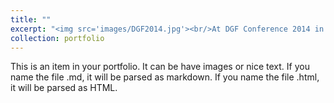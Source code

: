 ```yaml
---
title: ""
excerpt: "<img src='images/DGF2014.jpg'><br/>At DGF Conference 2014 in Karlsruhe (with Markus Glaser, Sebastian Müller, and Arvid Hoffmann)"
collection: portfolio
---
```


This is an item in your portfolio. It can be have images or nice text. If you name the file .md, it will be parsed as markdown. If you name the file .html, it will be parsed as HTML. 
